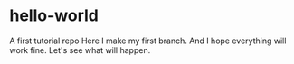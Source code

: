 # hello-world
A first tutorial repo
Here I make my first branch. And I hope everything will work fine.
Let's see what will happen.
